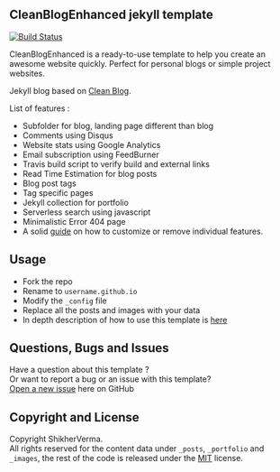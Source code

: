## CleanBlogEnhanced jekyll template
[![Build Status](https://travis-ci.org/ShikherVerma/Shikherverma.github.io.svg?branch=master)](https://travis-ci.org/fekracomputers/fekracomputers.github.io)

CleanBlogEnhanced is a ready-to-use template to help you create an awesome website quickly. Perfect for personal blogs or simple project websites.

Jekyll blog based on [Clean Blog](http://startbootstrap.com/template-overviews/clean-blog/).

List of features :
* Subfolder for blog, landing page different than blog
* Comments using Disqus
* Website stats using Google Analytics
* Email subscription using FeedBurner
* Travis build script to verify build and external links
* Read Time Estimation for blog posts
* Blog post tags
* Tag specific pages
* Jekyll collection for portfolio
* Serverless search using javascript
* Minimalistic Error 404 page
* A solid [guide](http://shikherverma.com/blog/Yet-Another-Jekyll-Blog) on how to customize or remove individual features.

## Usage

* Fork the repo
* Rename to `username.github.io`
* Modify the `_config` file
* Replace all the posts and images with your data
* In depth description of how to use this template is [here](http://shikherverma.com/blog/Yet-Another-Jekyll-Blog)

## Questions, Bugs and Issues

Have a question about this template ?  
Or want to report a bug or an issue with this template?  
[Open a new issue](https://github.com/ShikherVerma/shikherverma.github.io/issues) here on GitHub

## Copyright and License

Copyright ShikherVerma.  
All rights reserved for the content data under `_posts`, `_portfolio` and `_images`, the rest of the code is released under the [MIT](https://github.com/ShikherVerma/shikherverma.github.io/blob/gh-pages/LICENSE) license.
